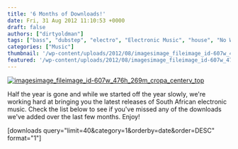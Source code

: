 ```yaml
---
title: '6 Months of Downloads!'
date: Fri, 31 Aug 2012 11:10:53 +0000
draft: false
authors: ["dirtyoldman"]
tags: ["bass", "dubstep", "electro", "Electronic Music", "house", "No Wave", "Pop", "south africa", "techno"]
categories: ["Music"]
thumbnail: '/wp-content/uploads/2012/08/imagesimage_fileimage_id-607w_476h_269m_cropa_centerv_top-150x150.jpg'
featured: '/wp-content/uploads/2012/08/imagesimage_fileimage_id-607w_476h_269m_cropa_centerv_top-304x190.jpg'
---
```


[![](/wp-content/uploads/2012/08/imagesimage_fileimage_id-607w_476h_269m_cropa_centerv_top.jpg "imagesimage_fileimage_id-607w_476h_269m_cropa_centerv_top")](/2012/08/31/6-months-of-downloads/imagesimage_fileimage_id-607w_476h_269m_cropa_centerv_top/)

Half the year is gone and while we started off the year slowly, we're working hard at bringing you the latest releases of South African electronic music. Check the list below to see if you've missed any of the downloads we've added over the last few months. Enjoy!

\[downloads query="limit=40&category=1&orderby=date&order=DESC" format="1"\]